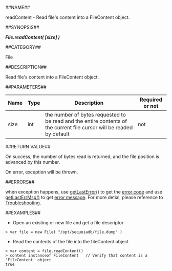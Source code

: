 
##NAME##

readContent - Read file's content into a FileContent object.

##SYNOPSIS##

***File.readContent( \[size\] )***

##CATEGORY##

File

##DESCRIPTION##

Read file's content into a FileContent object.

##PARAMETERS##

| Name   | Type     | Description                              | Required or not |
| ------ | -------- | ---------------------------------------  | --------------- |
| size   | int      | the number of bytes requested to be read and the entire contents of the  current file cursor will be readed by default | not             |

##RETURN VALUE##

On success, the number of bytes read is returned, and the file position is advanced by this number.

On error, exception will be thrown.

##ERRORS##

when exception happens, use [getLastError()](manual/Manual/Sequoiadb_command/Global/getLastError.md) to get the [error code](manual/Manual/Sequoiadb_error_code.md)  and use [getLastErrMsg()](manual/Manual/Sequoiadb_command/Global/getLastErrMsg.md) to get [error message](manual/Manual/Sequoiadb_command/Global/getLastErrMsg.md). For more detial, please  reference to [Troubleshooting](manual/FAQ/faq_sdb.md).

##EXAMPLES##

* Open an existing or new file and get a file descriptor

```lang-javascript
> var file = new File( "/opt/sequoiadb/file.dump" )
```

* Read the contents of the file into the fileContent object

```lang-javascript
> var content = file.readContent()
> content instanceof FileContent   // Verify that content is a 'FileContent' object
true
```